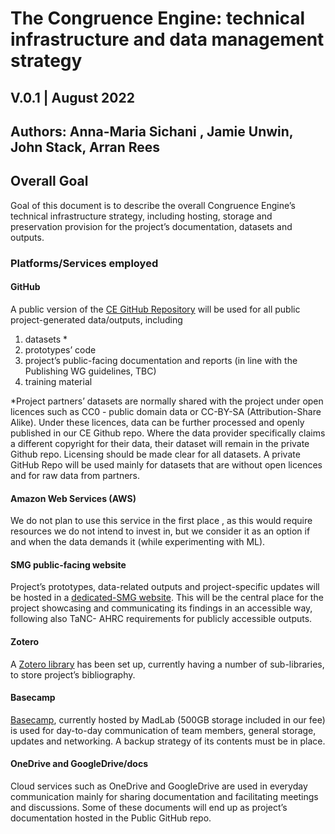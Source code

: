 # The Congruence Engine: technical infrastructure and data management strategy
## V.0.1 | August 2022
## Authors: Anna-Maria Sichani , Jamie Unwin, John Stack, Arran Rees 

## Overall Goal 
Goal of this document is to describe the overall Congruence Engine’s technical infrastructure  strategy, including hosting, storage and preservation provision for the project’s  documentation, datasets and outputs. 

### Platforms/Services employed  

#### GitHub 
A public version of the [CE GitHub Repository](https://github.com/Congruence-Engine) will be used for all public project-generated data/outputs, including 
1. datasets * 
2. prototypes’ code  
3. project’s public-facing documentation and reports (in line with the Publishing WG  guidelines, TBC) 
4. training material  

*Project partners’ datasets are normally shared with the project under open licences such as  CC0 - public domain data or CC-BY-SA (Attribution-Share Alike). Under these licences, data  can be further processed and openly published in our CE Github repo. Where the data  provider specifically claims a different copyright for their data, their dataset will remain in the  private Github repo. Licensing should be made clear for all datasets. 
A private GitHub Repo will be used mainly for datasets that are without open licences and  for raw data from partners. 

#### Amazon Web Services (AWS) 
We do not plan to use this service in the first place , as this would require resources we do  not intend to invest in, but we consider it as an option if and when the data demands it (while  experimenting with ML).  

#### SMG public-facing website 
Project’s prototypes, data-related outputs and project-specific updates will be hosted in a [dedicated-SMG website](https://www.sciencemuseumgroup.org.uk/project/the-congruence-engine/). This will be the central place for the project showcasing and communicating its  findings in an accessible way, following also TaNC- AHRC requirements for publicly accessible  outputs. 

#### Zotero  
A [Zotero library](https://www.zotero.org/groups/4576324/congruence_engine/library) has been set up, currently having a number of sub-libraries, to store project’s  bibliography.  

#### Basecamp  
[Basecamp](https://3.basecamp.com/5316423/projects), currently hosted by MadLab (500GB storage included in our fee) is used for  day-to-day communication of team members, general storage, updates and networking. A  backup strategy of its contents must be in place. 

#### OneDrive and GoogleDrive/docs 
Cloud services such as OneDrive and GoogleDrive are used in everyday communication mainly  for sharing documentation and facilitating meetings and discussions. Some of these documents  will end up as project’s documentation hosted in the Public GitHub repo. 


